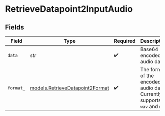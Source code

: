 # RetrieveDatapoint2InputAudio


## Fields

| Field                                                                     | Type                                                                      | Required                                                                  | Description                                                               |
| ------------------------------------------------------------------------- | ------------------------------------------------------------------------- | ------------------------------------------------------------------------- | ------------------------------------------------------------------------- |
| `data`                                                                    | *str*                                                                     | :heavy_check_mark:                                                        | Base64 encoded audio data.                                                |
| `format_`                                                                 | [models.RetrieveDatapoint2Format](../models/retrievedatapoint2format.md)  | :heavy_check_mark:                                                        | The format of the encoded audio data. Currently supports `wav` and `mp3`. |